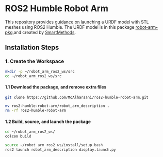 # ROS2 Humble Robot Arm

This repository provides guidance on launching a URDF model with STL meshes using ROS2 Humble. The URDF model is in this package [robot-arm-pkg](https://github.com/smart-methods/arduino_robot_arm),and created by [SmartMethods](https://github.com/smart-methods/).


## Installation Steps

### 1. Create the Workspace

```bash
mkdir -p ~/robot_arm_ros2_ws/src
cd ~/robot_arm_ros2_ws/src
```
#### 1.1 Download the package, and remove extra files
```bash
git clone https://github.com/MoAlharsani/ros2-humble-robot-arm.git
```
```bash
mv ros2-humble-robot-arm/robot_arm_description .
rm -rf ros2-humble-robot-arm
```
#### 1.2 Build, source, and launch the package
```bash
cd ~/robot_arm_ros2_ws/
colcon build
```
```bash
source ~/robot_arm_ros2_ws/install/setup.bash
ros2 launch robot_arm_description display.launch.py
```




